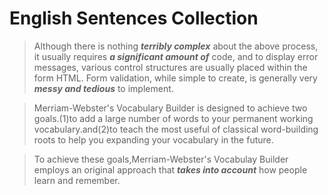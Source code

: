 # English Sentences Collection
> Although there is nothing ***terribly complex*** about the above process, it usually requires ***a significant amount of*** code, and to display error messages, various control structures are usually placed within the form HTML. Form validation, while simple to create, is generally very ***messy and tedious*** to implement.

> Merriam-Webster's Vocabulary Builder is designed to achieve two goals.(1)to add a large number of words to your permanent working vocabulary.and(2)to teach the most useful of classical word-building roots to help you expanding your vocabulary in the future.

> To achieve these goals,Merriam-Webster's Vocabulay Builder employs an original approach that ***takes into account*** how people learn and remember.

